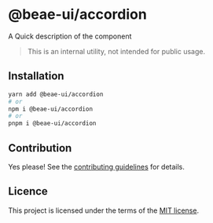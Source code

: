 # @beae-ui/accordion

A Quick description of the component

> This is an internal utility, not intended for public usage.

## Installation

```sh
yarn add @beae-ui/accordion
# or
npm i @beae-ui/accordion
# or
pnpm i @beae-ui/accordion
```

## Contribution

Yes please! See the
[contributing guidelines](https://github.com/beae-labs/chakra-ui/blob/main/CONTRIBUTING.md)
for details.

## Licence

This project is licensed under the terms of the
[MIT license](https://github.com/beae-labs/chakra-ui/blob/main/LICENSE).
